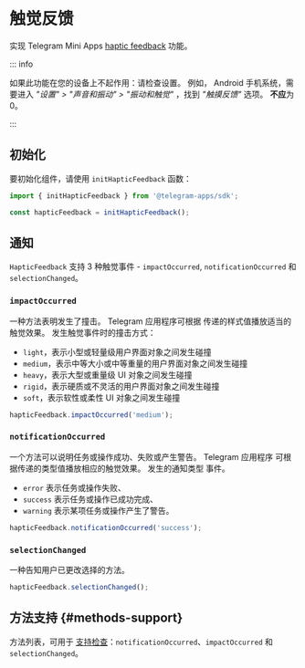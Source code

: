 # 触觉反馈

实现 Telegram Mini
Apps [haptic feedback](../../../../.platform/haptic-feedback.md) 功能。

::: info

如果此功能在您的设备上不起作用：请检查设置。 例如，
Android 手机系统，需要进入 _"设置" > "声音和振动" >
"振动和触觉"_ ，找到 _"触摸反馈"_ 选项。 **不应**为
0。

:::

## 初始化

要初始化组件，请使用 `initHapticFeedback` 函数：

```typescript
import { initHapticFeedback } from '@telegram-apps/sdk';

const hapticFeedback = initHapticFeedback();  
```

## 通知

`HapticFeedback` 支持 3 种触觉事件 - `impactOccurred`, `notificationOccurred`
和 `selectionChanged`。

### `impactOccurred`

一种方法表明发生了撞击。 Telegram 应用程序可根据
传递的样式值播放适当的触觉效果。 发生触觉事件时的撞击方式：

- `light`，表示小型或轻量级用户界面对象之间发生碰撞
- `medium`，表示中等大小或中等重量的用户界面对象之间发生碰撞
- `heavy`，表示大型或重量级 UI 对象之间发生碰撞
- `rigid`，表示硬质或不灵活的用户界面对象之间发生碰撞
- `soft`，表示软性或柔性 UI 对象之间发生碰撞

```typescript
hapticFeedback.impactOccurred('medium');
```

### `notificationOccurred`

一个方法可以说明任务或操作成功、失败或产生警告。 Telegram 应用程序
可根据传递的类型值播放相应的触觉效果。 发生的通知类型
事件。

- `error` 表示任务或操作失败、
- `success` 表示任务或操作已成功完成、
- `warning` 表示某项任务或操作产生了警告。

```typescript
hapticFeedback.notificationOccurred('success');
```

### `selectionChanged`

一种告知用户已更改选择的方法。

```typescript
hapticFeedback.selectionChanged();
```

## 方法支持 {#methods-support}

方法列表，可用于 [支持检查](#methods-support)：`notificationOccurred`、`impactOccurred` 和 `selectionChanged`。
